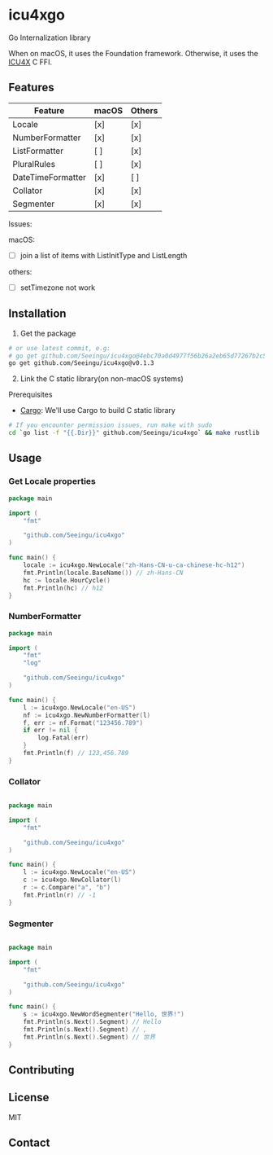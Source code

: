 # icu4xgo

Go Internalization library

When on macOS, it uses the Foundation framework.
Otherwise, it uses the [ICU4X](https://github.com/unicode-org/icu4x) C FFI.

## Features

| Feature           | macOS | Others |
|-------------------|-------|--------|
| Locale            | [x]   | [x]    |
| NumberFormatter   | [x]   | [x]    |
| ListFormatter     | [ ]   | [x]    |
| PluralRules       | [ ]   | [x]    |
| DateTimeFormatter | [x]   | [ ]    |
| Collator          | [x]   | [x]    |
| Segmenter         | [x]   | [x]    |

Issues:

macOS:

- [ ] join a list of items with ListInitType and ListLength

others:

- [ ] setTimezone not work

## Installation

1. Get the package

```bash
# or use latest commit, e.g:
# go get github.com/Seeingu/icu4xgo@4ebc70a0d4977f56b26a2eb65d77267b2c57e8c4
go get github.com/Seeingu/icu4xgo@v0.1.3
```

2. Link the C static library(on non-macOS systems)

Prerequisites

- [Cargo](https://doc.rust-lang.org/cargo/getting-started/installation.html): We'll use Cargo to build C static library

```bash
# If you encounter permission issues, run make with sudo
cd `go list -f "{{.Dir}}" github.com/Seeingu/icu4xgo` && make rustlib
```

## Usage

### Get Locale properties

```go
package main

import (
	"fmt"

	"github.com/Seeingu/icu4xgo"
)

func main() {
	locale := icu4xgo.NewLocale("zh-Hans-CN-u-ca-chinese-hc-h12")
	fmt.Println(locale.BaseName()) // zh-Hans-CN
	hc := locale.HourCycle()
	fmt.Println(hc) // h12
}
```

### NumberFormatter

```go
package main

import (
	"fmt"
	"log"

	"github.com/Seeingu/icu4xgo"
)

func main() {
	l := icu4xgo.NewLocale("en-US")
	nf := icu4xgo.NewNumberFormatter(l)
	f, err := nf.Format("123456.789")
	if err != nil {
		log.Fatal(err)
	}
	fmt.Println(f) // 123,456.789
}
```

### Collator

```go

package main

import (
    "fmt"

    "github.com/Seeingu/icu4xgo"
)

func main() {
    l := icu4xgo.NewLocale("en-US")
    c := icu4xgo.NewCollator(l)
    r := c.Compare("a", "b")
    fmt.Println(r) // -1
}
```

### Segmenter

```go

package main

import (
    "fmt"

    "github.com/Seeingu/icu4xgo"
)

func main() {
    s := icu4xgo.NewWordSegmenter("Hello, 世界!")
	fmt.Println(s.Next().Segment) // Hello
    fmt.Println(s.Next().Segment) // ,
	fmt.Println(s.Next().Segment) // 世界
}
```

## Contributing

## License

MIT

## Contact
